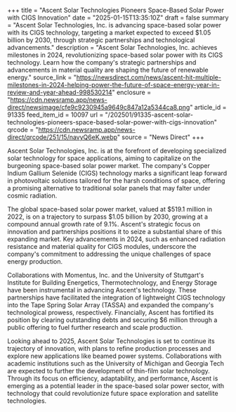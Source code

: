 +++
title = "Ascent Solar Technologies Pioneers Space-Based Solar Power with CIGS Innovation"
date = "2025-01-15T13:35:10Z"
draft = false
summary = "Ascent Solar Technologies, Inc. is advancing space-based solar power with its CIGS technology, targeting a market expected to exceed $1.05 billion by 2030, through strategic partnerships and technological advancements."
description = "Ascent Solar Technologies, Inc. achieves milestones in 2024, revolutionizing space-based solar power with its CIGS technology. Learn how the company's strategic partnerships and advancements in material quality are shaping the future of renewable energy."
source_link = "https://newsdirect.com/news/ascent-hit-multiple-milestones-in-2024-helping-power-the-future-of-space-energy-year-in-review-and-year-ahead-998530214"
enclosure = "https://cdn.newsramp.app/news-direct/newsimage/cfe9c9230945a9649c847a12a5344ca8.png"
article_id = 91335
feed_item_id = 10097
url = "/202501/91335-ascent-solar-technologies-pioneers-space-based-solar-power-with-cigs-innovation"
qrcode = "https://cdn.newsramp.app/news-direct/qrcode/251/15/navyQ6eK.webp"
source = "News Direct"
+++

<p>Ascent Solar Technologies, Inc. is at the forefront of developing specialized solar technology for space applications, aiming to capitalize on the burgeoning space-based solar power market. The company's Copper Indium Gallium Selenide (CIGS) technology marks a significant leap forward in photovoltaic solutions tailored for the harsh conditions of space, offering a promising alternative to traditional solar panels that may falter under cosmic radiation.</p><p>The global space-based solar power market, valued at $519.1 million in 2022, is on a trajectory to surpass $1.05 billion by 2030, growing at a compound annual growth rate of 9.1%. Ascent's strategic focus on innovation and partnerships positions it to seize a substantial share of this expanding market. Key advancements in 2024, such as enhanced radiation resistance and material quality for CIGS modules, underscore the company's commitment to addressing the unique challenges of space energy production.</p><p>Collaborations with Momentus, Inc. and the University of Stuttgart's Institute for Building Energetics, Thermotechnology, and Energy Storage have been instrumental in advancing Ascent's technology. These partnerships have facilitated the integration of lightweight CIGS technology into the Tape Spring Solar Array (TASSA) and expanded the company's technological prowess, respectively. Financially, Ascent has fortified its position by clearing outstanding debts and securing $6 million through a public offering to fuel further research and scale production.</p><p>Looking ahead to 2025, Ascent Solar Technologies is set to continue its trajectory of innovation, with plans to refine production processes and explore new applications like beamed power systems. Collaborations with academic institutions such as the University of Michigan and Georgia Tech are expected to further the development of thin-film solar technology. Through its focus on efficiency, adaptability, and performance, Ascent is emerging as a potential leader in the space-based solar power sector, with technology that could revolutionize future space exploration and satellite technologies.</p>